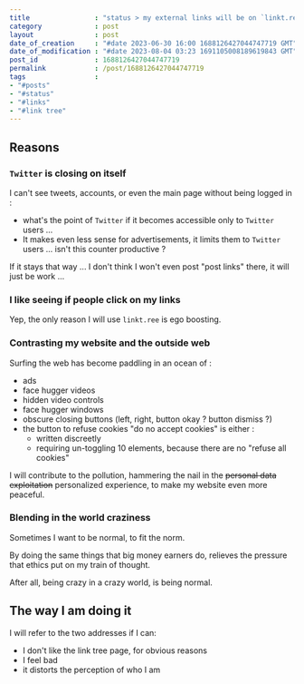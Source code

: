 ```yaml
---
title                : "status > my external links will be on `linkt.ree` "
category             : post
layout               : post
date_of_creation     : "#date 2023-06-30 16:00 1688126427044747719 GMT"
date_of_modification : "#date 2023-08-04 03:23 1691105008189619843 GMT"
post_id              : 1688126427044747719
permalink            : /post/1688126427044747719
tags                 :
- "#posts"
- "#status"
- "#links"
- "#link tree"
---
```


## Reasons

### `Twitter` is closing on itself

I can't see tweets, accounts, or even the main page without being logged in :
- what's the point of `Twitter` if it becomes accessible only to `Twitter` users ...
- It makes even less sense for advertisements, it limits them to `Twitter` users ... isn't this counter productive ?

If it stays that way ... I don't think I won't even post "post links" there, it will just be work ...

### I like seeing if people click on my links

Yep, the only reason I will use `linkt.ree` is ego boosting.

### Contrasting my website and the outside web

Surfing the web has become paddling in an ocean of :
- ads
- face hugger videos
- hidden video controls
- face hugger windows
- obscure closing buttons (left, right, button okay ? button dismiss ?)
- the button to refuse cookies "do no accept cookies" is either : 
  - written discreetly
  - requiring un-toggling 10 elements, because there are no "refuse all cookies"
  
I will contribute to the pollution, hammering the nail in the ~~personal data exploitation~~ personalized experience, to make my website even more peaceful.

### Blending in the world craziness

Sometimes I want to be normal, to fit the norm.

By doing the same things that big money earners do, relieves the pressure that ethics put on my train of thought.

After all, being crazy in a crazy world, is being normal.

## The way I am doing it

I will refer to the two addresses if I can:
- I don't like the link tree page, for obvious reasons
- I feel bad
- it distorts the perception of who I am